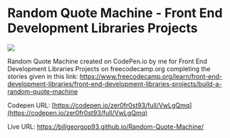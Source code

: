 # Random Quote Machine - Front End Development Libraries Projects

![](Preview.png)

Random Quote Machine created on CodePen.io by me for Front End Development Libraries Projects on freecodecamp.org completing the stories given in this link: https://www.freecodecamp.org/learn/front-end-development-libraries/front-end-development-libraries-projects/build-a-random-quote-machine

Codepen URL: [https://codepen.io/zer0fr0st93/full/VwLgQmq](https://codepen.io/zer0fr0st93/full/VwLgQmq)

Live URL: https://billgeorgop93.github.io/Random-Quote-Machine/
